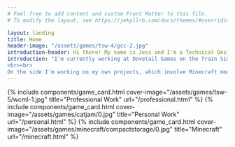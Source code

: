 ```yaml
---
# Feel free to add content and custom Front Matter to this file.
# To modify the layout, see https://jekyllrb.com/docs/themes/#overriding-theme-defaults

layout: landing
title: Home
header-image: "/assets/games/tsw-4/gcc-2.jpg"
introduction-header: Hi there! My name is Jess and I'm a Technical Designer.
introduction: "I'm currently working at Dovetail Games on the Train Sim World franchise as part of the Rail Vehicle Setup team. My role involves setting up vehicles alongside all of their systems. This is achieved by researching their real-world systems, documenting them and implementing them within Unreal Engine. This role has taught me a lot about working in industry and allowed me to expand my technical design abilities whilst developing my Unreal Engine abilities.
<br><br>
On the side I'm working on my own projects, which involve Minecraft modding and some other game development work. My work is all showcased on this site and is categorized by what type of work it is, check out the links below to see more!"
---
```


<div class="game-list">
{% include components/game_card.html cover-image="/assets/games/tsw-5/wcml-1.jpg" title="Professional Work" url="/professional.html" %}
{% include components/game_card.html cover-image="/assets/games/catjam/0.jpg" title="Personal Work" url="/personal.html" %}
{% include components/game_card.html cover-image="/assets/games/minecraft/compactstorage/0.jpg" title="Minecraft" url="/minecraft.html" %}
</div>